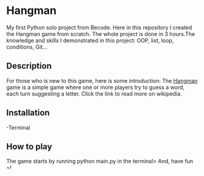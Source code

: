 # Hangman
My first Python solo project from Becode. Here in this repository I created the Hangman game from scratch.
The whole project is done in 3 hours.The knowledge and skills I demonstrated in this project: OOP, list, loop, conditions, Git...

## Description
For those who is new to this game, here is some introduction:
The [Hangman](<https://en.wikipedia.org/wiki/Hangman_(game)>) game is a simple game where one or more players try to guess a word, each turn suggesting a letter. Click the link to read more on wikipedia.

## Installation
-Terminal

## How to play
The game starts by running python main.py in the terminal>
And, have fun ~!

